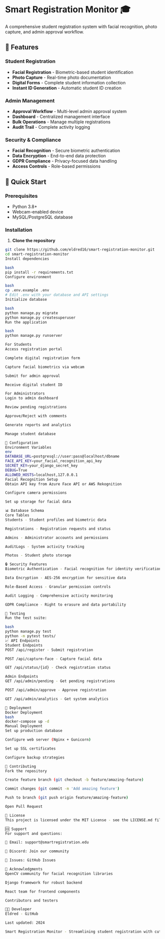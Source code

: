

# Smart Registration Monitor 🎓

A comprehensive student registration system with facial recognition, photo capture, and admin approval workflow.

## 🌟 Features

### Student Registration

- **Facial Registration** - Biometric-based student identification
- **Photo Capture** - Real-time photo documentation
- **Digital Forms** - Complete student information collection
- **Instant ID Generation** - Automatic student ID creation

### Admin Management

- **Approval Workflow** - Multi-level admin approval system
- **Dashboard** - Centralized management interface
- **Bulk Operations** - Manage multiple registrations
- **Audit Trail** - Complete activity logging

### Security & Compliance

- **Facial Recognition** - Secure biometric authentication
- **Data Encryption** - End-to-end data protection
- **GDPR Compliance** - Privacy-focused data handling
- **Access Controls** - Role-based permissions

## 🚀 Quick Start

### Prerequisites

- Python 3.8+
- Webcam-enabled device
- MySQL/PostgreSQL database

### Installation

1. **Clone the repository**

```bash
git clone https://github.com/eldred16/smart-registration-monitor.git
cd smart-registration-monitor
Install dependencies

bash
pip install -r requirements.txt
Configure environment

bash
cp .env.example .env
# Edit .env with your database and API settings
Initialize database

bash
python manage.py migrate
python manage.py createsuperuser
Run the application

bash
python manage.py runserver

For Students
Access registration portal

Complete digital registration form

Capture facial biometrics via webcam

Submit for admin approval

Receive digital student ID

For Administrators
Login to admin dashboard

Review pending registrations

Approve/Reject with comments

Generate reports and analytics

Manage student database

🔧 Configuration
Environment Variables
env
DATABASE_URL=postgresql://user:pass@localhost/dbname
FACE_API_KEY=your_facial_recognition_api_key
SECRET_KEY=your_django_secret_key
DEBUG=True
ALLOWED_HOSTS=localhost,127.0.0.1
Facial Recognition Setup
Obtain API key from Azure Face API or AWS Rekognition

Configure camera permissions

Set up storage for facial data

📊 Database Schema
Core Tables
Students - Student profiles and biometric data

Registrations - Registration requests and status

Admins - Administrator accounts and permissions

AuditLogs - System activity tracking

Photos - Student photo storage

🔒 Security Features
Biometric Authentication - Facial recognition for identity verification

Data Encryption - AES-256 encryption for sensitive data

Role-Based Access - Granular permission controls

Audit Logging - Comprehensive activity monitoring

GDPR Compliance - Right to erasure and data portability

🧪 Testing
Run the test suite:

bash
python manage.py test
python -m pytest tests/
📈 API Endpoints
Student Endpoints
POST /api/register - Submit registration

POST /api/capture-face - Capture facial data

GET /api/status/{id} - Check registration status

Admin Endpoints
GET /api/admin/pending - Get pending registrations

POST /api/admin/approve - Approve registration

GET /api/admin/analytics - Get system analytics

🚀 Deployment
Docker Deployment
bash
docker-compose up -d
Manual Deployment
Set up production database

Configure web server (Nginx + Gunicorn)

Set up SSL certificates

Configure backup strategies

🤝 Contributing
Fork the repository

Create feature branch (git checkout -b feature/amazing-feature)

Commit changes (git commit -m 'Add amazing feature')

Push to branch (git push origin feature/amazing-feature)

Open Pull Request

📝 License
This project is licensed under the MIT License - see the LICENSE.md file for details.

🆘 Support
For support and questions:

📧 Email: support@smartregistration.edu

💬 Discord: Join our community

🐛 Issues: GitHub Issues

🙏 Acknowledgments
OpenCV community for facial recognition libraries

Django framework for robust backend

React team for frontend components

Contributors and testers

👨‍💻 Developer
Eldred - GitHub

Last updated: 2024

Smart Registration Monitor - Streamlining student registration with cutting-edge technology! 🎓✨

